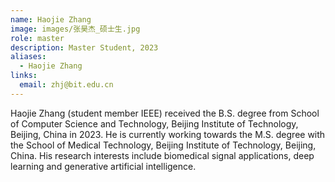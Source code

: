 ```yaml
---
name: Haojie Zhang
image: images/张昊杰_硕士生.jpg
role: master
description: Master Student, 2023
aliases:
  - Haojie Zhang
links:
  email: zhj@bit.edu.cn
---
```


Haojie Zhang (student member IEEE) received the B.S. degree from School of Computer Science and Technology, Beijing Institute of Technology, Beijing, China in 2023.  He is currently working towards the M.S. degree with the School of Medical Technology, Beijing Institute of Technology, Beijing, China. His research interests include biomedical signal applications, deep learning and generative artificial intelligence. 